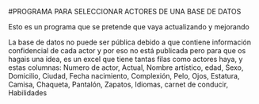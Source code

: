 #PROGRAMA PARA SELECCIONAR ACTORES DE UNA BASE DE DATOS

Esto es un programa que se pretende que vaya actualizando y mejorando

La base de datos no puede ser pública debido a que contiene información confidencial de cada
actor y por eso no está publicada pero para que os hagais una idea, es un excel que tiene tantas filas como actores haya, y estas columnas:
Numero de actor, Actual, Nombre artístico, edad, Sexo, Domicilio, Ciudad, Fecha nacimiento, Complexión, Pelo, Ojos, Estatura, Camisa, Chaqueta, Pantalón, Zapatos, Idiomas, carnet de conducir, Habilidades
